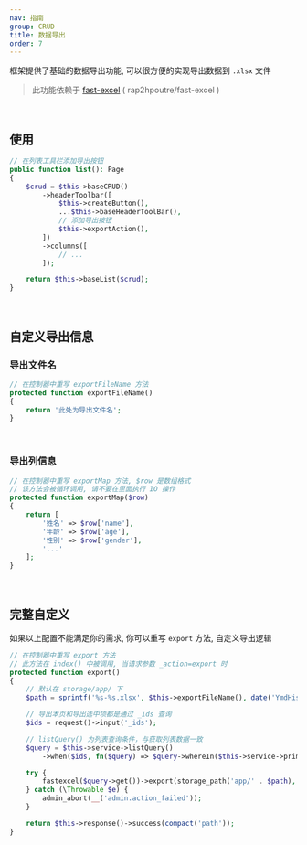 ```yaml
---
nav: 指南
group: CRUD
title: 数据导出
order: 7
---
```


框架提供了基础的数据导出功能, 可以很方便的实现导出数据到 `.xlsx` 文件


> 此功能依赖于 [fast-excel](https://github.com/rap2hpoutre/fast-excel) ( rap2hpoutre/fast-excel )

<br>

## 使用

```php
// 在列表工具栏添加导出按钮
public function list(): Page
{
    $crud = $this->baseCRUD()
        ->headerToolbar([
            $this->createButton(),
            ...$this->baseHeaderToolBar(),
            // 添加导出按钮
            $this->exportAction(),
        ])
        ->columns([
            // ...
        ]);

    return $this->baseList($crud);
}

```

<br>

## 自定义导出信息

### 导出文件名

```php
// 在控制器中重写 exportFileName 方法
protected function exportFileName()
{
    return '此处为导出文件名';
}
```
<br>

### 导出列信息

```php
// 在控制器中重写 exportMap 方法, $row 是数组格式
// 该方法会被循环调用, 请不要在里面执行 IO 操作
protected function exportMap($row)
{
    return [
        '姓名' => $row['name'],
        '年龄' => $row['age'],
        '性别' => $row['gender'],
        '...'
    ];
}
```
<br>

## 完整自定义

如果以上配置不能满足你的需求, 你可以重写 `export` 方法, 自定义导出逻辑

```php
// 在控制器中重写 export 方法
// 此方法在 index() 中被调用, 当请求参数 _action=export 时
protected function export()
{
    // 默认在 storage/app/ 下
    $path = sprintf('%s-%s.xlsx', $this->exportFileName(), date('YmdHis'));

    // 导出本页和导出选中项都是通过 _ids 查询
    $ids = request()->input('_ids');

    // listQuery() 为列表查询条件，与获取列表数据一致
    $query = $this->service->listQuery()
        ->when($ids, fn($query) => $query->whereIn($this->service->primaryKey(), explode(',', $ids)));

    try {
        fastexcel($query->get())->export(storage_path('app/' . $path), fn($row) => $this->exportMap($row));
    } catch (\Throwable $e) {
        admin_abort(__('admin.action_failed'));
    }

    return $this->response()->success(compact('path'));
}
```
